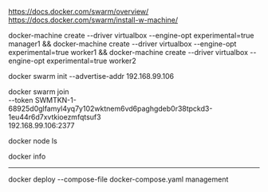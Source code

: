 https://docs.docker.com/swarm/overview/
https://docs.docker.com/swarm/install-w-machine/

docker-machine create --driver virtualbox --engine-opt experimental=true manager1 &&
docker-machine create --driver virtualbox --engine-opt experimental=true worker1 &&
docker-machine create --driver virtualbox --engine-opt experimental=true worker2

docker swarm init --advertise-addr 192.168.99.106

docker swarm join \
    --token SWMTKN-1-68925d0glfamyl4yq7y102wktnem6vd6paghgdeb0r38tpckd3-1eu44r6d7xvtkioezmfqtsuf3 \
    192.168.99.106:2377

docker node ls

docker info

-------------

docker deploy --compose-file docker-compose.yaml management